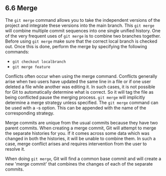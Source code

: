 ## 6.6 Merge
The `git merge` command allows you to take the independent versions
of the project and integrate these versions into the main branch.
This `git merge` will combine multiple commit sequences into one
single unified history. One of the very frequent uses of `git merge` is to
combine two branches together. Before using `git merge` make sure that
the correct local branch is checked out. Once this is done, perform the merge by
specifying the following commands:
* `git checkout localbranch`
* `git merge feature`

Conflicts often occur when using the merge command. Conflicts generally 
arise when two users have updated the same line in a file or if one user
deleted a file while another was editing it. In such cases, it is not
possible for Git to automatically determine what is correct. 
So it will tag the file as being conflicted pause the merging process.
`git merge` will implicitly determine a merge strategy unless specified.
The `git merge` command can be used with a -s option. This can be
appended with the name of the corresponding strategy.

Merge commits are unique from the usual commits because they have two
parent commits. When creating a merge commit, Git will attempt to 
merge the separate histories for you. If it comes across some data which 
was changed in both the histories, it will be unable to combine them.
In such a case, merge conflict arises and requires intervention
from the user to resolve it.

When doing `git merge`, Git will find a common base commit and will
create a new 'merge commit' that combines the changes of
each of the separate commits.